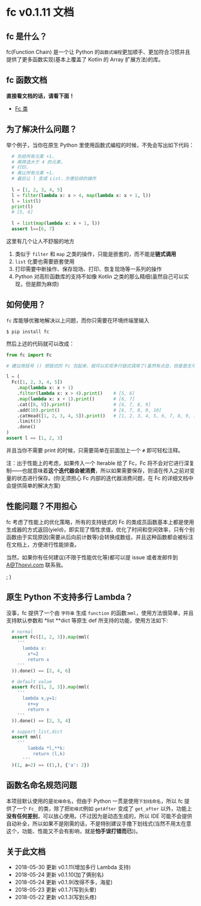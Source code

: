 # fc v0.1.11 文档

## fc 是什么？

fc(Function Chain) 是一个让 Python 的`函数式编程`更加顺手、更加符合习惯并且提供了更多函数实现(基本上覆盖了 Kotlin 的 Array 扩展方法)的库。

## fc 函数文档

**直接看文档的话，请看下面！**

- [Fc 类](./Fc.md)

## 为了解决什么问题？

举个例子，当你在原生 Python 里使用函数式编程的时候，不免会写出如下代码：

```python
  # 先给所有元素 +1，
  # 再筛选大于 4 的元素，
  # 打印，
  # 再让所有元素 +1，
  # 最后让 l 变成 List，方便后续的操作
  
  l = [1, 2, 3, 4, 5]
  l = filter(lambda x: x > 4, map(lambda x: x + 1, l))
  l = list(l)
  print(l)
  # [5, 6]
  
  l = list(map(lambda x: x + 1, l))
  assert l==[6, 7]
```

这里有几个让人不舒服的地方

1. 类似于 `filter` 和 `map` 之类的操作，只能是嵌套的，而不能是**链式调用**
2. `list` 化要也需要嵌套使用
3. 打印需要中断操作、保存现场、打印、恢复现场等一系列的操作
4. Python 对高阶函数库的支持不如像 Kotlin 之类的那么精细(虽然自己可以实现，但是颇为麻烦)

## 如何使用？

`fc` 库能够优雅地解决以上问题，而你只需要在环境终端里输入

```shell
$ pip install fc
```

然后上述的代码就可以改成：

```python
from fc import Fc

# 建议用括号 () 把链式的 Fc 包起来，就可以实现多行链式调用了(虽然有点丑，但是是无可奈何的)

l = (
  Fc([1, 2, 3, 4, 5])
    .map(lambda x: x + 1)
    .filter(lambda x: x > 4).print()    # [5, 6]
    .map(lambda x: x + 1).print()       # [6, 7]
    .cat([8, 9]).print()                # [6, 7, 8, 9]
    .add(10).print()                    # [6, 7, 8, 9, 10]
    .catHead([1, 2, 3, 4, 5]).print()   # [1, 2, 3, 4, 5, 6, 7, 8, 9, 10]
    .limit(3)
    .done()
)
assert l == [1, 2, 3]
```

并且当你不需要 print 的时候，只需要简单在前面加上一个 `#` 即可轻松注释。

注：出于性能上的考虑，如果传入一个 Iterable 给了 Fc，Fc 将不会对它进行深复制——也就意味着**这个迭代器会被消费**，所以如果需要保存，则请在传入之前对变量的状态进行保存。(你无须担心 Fc 内部的迭代器消费问题，在 Fc 的详细文档中会提供简单的解决方案)

## 性能问题？不用担心

fc 考虑了性能上的优化策略，所有的支持链式的 Fc 的类成员函数基本上都是使用生成器的方式返回(yield)，即实现了惰性求值，优化了时间和空间效率，只有个别函数由于实现原因(需要从后向前计数等)会转换成数组，并且这种函数都会被标注在文档上，方便进行性能排查。

当然，如果你有任何建议(不限于性能优化等)都可以提 issue 或者发邮件到 A@Thoxvi.com 联系我。

; )

## 原生 Python 不支持多行 Lambda？

没事，fc 提供了一个由 `字符串` 生成 `function` 的函数:`mml`，使用方法很简单，并且支持默认参数和 *list **dict 等原生 def 所支持的功能，使用方法如下:

```Python
  # normal
  assert Fc([1, 2, 3]).map(mml(
    '''
      lambda x:
        x*=2
        return x
    '''
  )).done() == [2, 4, 6]

  # default value
  assert Fc([1, 2, 3]).map(mml(
    '''
      lambda x,y=1:
        x+=y
        return x
    '''
  )).done() == [2, 3, 4]

  # support list,dict
  assert mml(
    '''
        lambda *l,**k:
          return (l,k)
      '''
  )(1, a=2) == ((1,), {'a': 2})
``` 

## 函数名命名规范问题

本项目默认使用的是`驼峰命名`，但由于 Python 一贯是使用`下划线命名`，所以 fc 提供了一个 `Fc_` 的类，除了把`驼峰式`例如 `getAfter` 变成了 `get_after` 以外，功能上**没有任何差别**，可以放心使用。(不过因为是动态生成的，所以 IDE 可能不会提供自动补全，所以如果不是刚需的话，不是特别建议手撸下划线式(当然不用太在意这个，功能、性能又不会有影响，就是**怕手误打错而已**))。

## 关于此文档

- 2018-05-30 更新 v0.1.11(增加多行 Lambda 支持)
- 2018-05-24 更新 v0.1.10(加了俩别名)
- 2018-05-24 更新 v0.1.9(改得不多，海星)
- 2018-05-23 更新 v0.1.7(写到头晕)
- 2018-05-22 更新 v0.1.3(写到头疼)